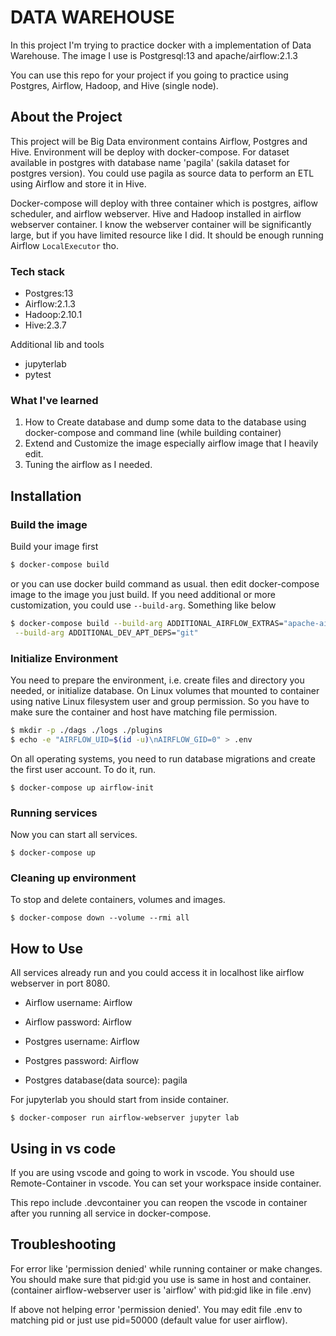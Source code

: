 # DATA WAREHOUSE    

In this project I'm trying to practice docker with a implementation of Data Warehouse. The image I use is Postgresql:13 and apache/airflow:2.1.3

You can use this repo for your project if you going to practice using Postgres, Airflow, Hadoop, and Hive (single node).

## About the Project

This project will be Big Data environment contains Airflow, Postgres and Hive. Environment will be deploy with docker-compose. For dataset available in postgres with database name 'pagila' (sakila dataset for postgres version). You could use pagila as source data to perform an ETL using Airflow and store it in Hive.

Docker-compose will deploy with three container which is postgres, aiflow scheduler, and airflow webserver. Hive and Hadoop installed in airflow webserver container. I know the webserver container will be significantly large, but if you have limited resource like I did. It should be enough running Airflow `LocalExecutor` tho.

### Tech stack

* Postgres:13
* Airflow:2.1.3
* Hadoop:2.10.1
* Hive:2.3.7

Additional lib and tools
* jupyterlab
* pytest

### What I've learned

1. How to Create database and dump some data to the database using docker-compose and command line (while building container)
2. Extend and Customize the image especially airflow image that I heavily edit.
3. Tuning the airflow as I needed.

## Installation
### Build the image 

Build your image first

```sh
$ docker-compose build
```

or you can use docker build command as usual. then edit docker-compose image to the image you just build.
If you need additional or more customization, you could use `--build-arg`. Something like below

```sh
$ docker-compose build --build-arg ADDITIONAL_AIRFLOW_EXTRAS="apache-airflow-providers-apache-hive" \
 --build-arg ADDITIONAL_DEV_APT_DEPS="git"
```

### Initialize Environment

You need to prepare the environment, i.e. create files and directory you needed, or initialize database. On Linux volumes that mounted to container using native Linux filesystem user and group permission. So you have to make sure the container and host have matching file permission.

```sh
$ mkdir -p ./dags ./logs ./plugins 
$ echo -e "AIRFLOW_UID=$(id -u)\nAIRFLOW_GID=0" > .env
```

On all operating systems, you need to run database migrations and create the first user account. To do it, run.

```
$ docker-compose up airflow-init
```

### Running services

Now you can start all services.

```
$ docker-compose up
```

### Cleaning up environment

To stop and delete containers, volumes and images.

```
$ docker-compose down --volume --rmi all
```

## How to Use

All services already run and you could access it in localhost like airflow webserver in port 8080.

* Airflow username: Airflow
* Airflow password: Airflow

* Postgres username: Airflow
* Postgres password: Airflow
* Postgres database(data source): pagila

For jupyterlab you should start from inside container.

```
$ docker-composer run airflow-webserver jupyter lab
```

## Using in vs code

If you are using vscode and going to work in vscode. You should use Remote-Container in vscode. You can set your workspace inside container. 

This repo include .devcontainer you can reopen the vscode in container after you running all service in docker-compose.

## Troubleshooting

For error like 'permission denied' while running container or make changes. You should make sure that pid:gid you use is same in host and container. (container airflow-webserver user is 'airflow' with pid:gid like in file .env)

If above not helping error 'permission denied'. You may edit file .env to matching pid or just use pid=50000 (default value for user airflow).
